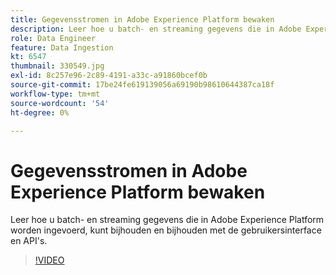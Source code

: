 ```yaml
---
title: Gegevensstromen in Adobe Experience Platform bewaken
description: Leer hoe u batch- en streaming gegevens die in Adobe Experience Platform worden ingevoerd, kunt bijhouden en bijhouden met de gebruikersinterface en API's
role: Data Engineer
feature: Data Ingestion
kt: 6547
thumbnail: 330549.jpg
exl-id: 8c257e96-2c89-4191-a33c-a91860bcef0b
source-git-commit: 17be24fe619139056a69190b98610644387ca18f
workflow-type: tm+mt
source-wordcount: '54'
ht-degree: 0%

---
```


# Gegevensstromen in Adobe Experience Platform bewaken

Leer hoe u batch- en streaming gegevens die in Adobe Experience Platform worden ingevoerd, kunt bijhouden en bijhouden met de gebruikersinterface en API&#39;s.

>[!VIDEO](https://video.tv.adobe.com/v/3409475?quality=12&learn=on)
